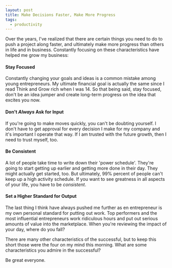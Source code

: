 ```yaml
---
layout: post
title: Make Decisions Faster, Make More Progress
tags:
  - productivity
---
```


Over the years, I've realized that there are certain things you need to do to push a project along faster, and ultimately make more progress than others in life and in business. Constantly focusing on these characteristics have helped me grow my business:

#### Stay Focused
Constantly changing your goals and ideas is a common mistake among young entrepreneurs. My ultimate financial goal is actually the same since I read Think and Grow rich when I was 14. So that being said, stay focused, don't be an idea jumper and create long-term progress on the idea that excites you now.

#### Don't *Always* Ask for Input
If you're going to make moves quickly, you can't be doubting yourself. I don't have to get approval for every decision I make for my company and it's important I operate that way. If I am trusted with the future growth, then I need to trust myself, too.

#### Be Consistent
A lot of people take time to write down their 'power schedule'. They're going to start getting up earlier and getting more done in their day. They might actually get started, too. But ultimately, 99% percent of people can't keep up a high activity schedule. If you want to see greatness in all aspects of your life, you have to be *consistent*.

#### Set a Higher Standard for Output
The last thing I think have always pushed me further as en entrepreneur is my own personal standard for putting out work. Top performers and the most influential entrepreneurs work ridiculous hours and put out serious amounts of value into the marketplace. When you're reviewing the impact of your day, where do you fall?

There are many other characteristics of the successful, but to keep this short those were the four on my mind this morning. What are some characteristics you admire in the successful? 

Be great everyone.
